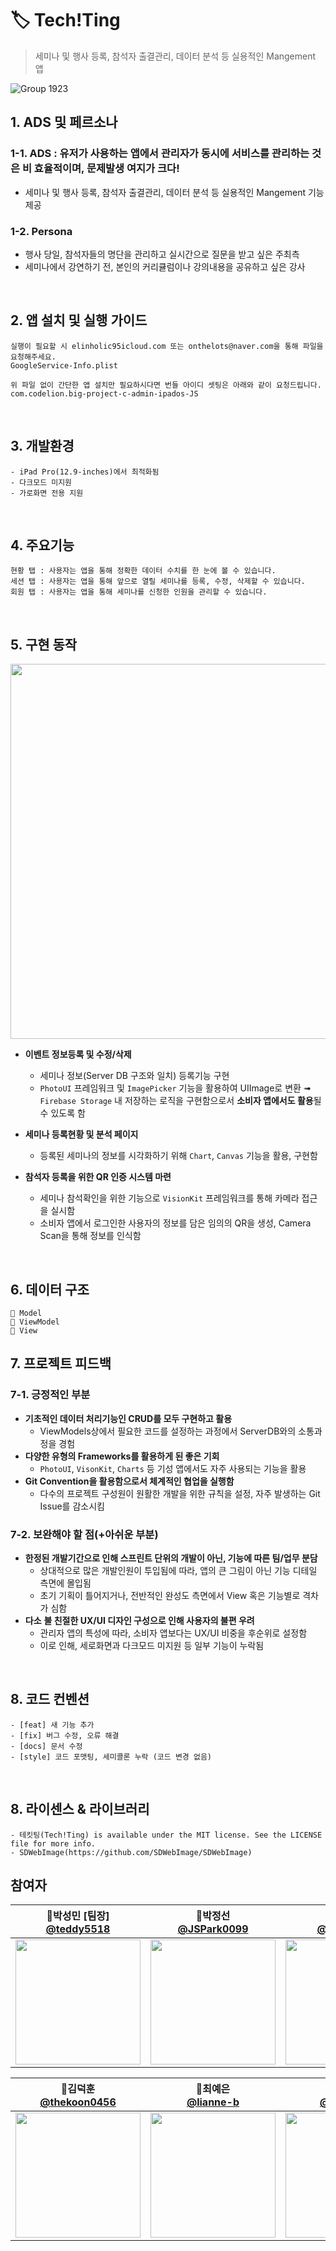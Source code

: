 # 🏷️ Tech!Ting
> 세미나 및 행사 등록, 참석자 출결관리, 데이터 분석 등 실용적인 Mangement 앱

![Group 1923](https://github.com/onthelots/Tech-Ting/assets/107039500/aeddd913-03b7-440a-87aa-9fccfceffaea)

## 1. ADS 및 페르소나
### 1-1. ADS : 유저가 사용하는 앱에서 관리자가 동시에 서비스를 관리하는 것은 비 효율적이며, 문제발생 여지가 크다!
- 세미나 및 행사 등록, 참석자 출결관리, 데이터 분석 등 실용적인 Mangement 기능 제공

### 1-2. Persona
- 행사 당일, 참석자들의 명단을 관리하고 실시간으로 질문을 받고 싶은 주최측
- 세미나에서 강연하기 전, 본인의 커리큘럼이나 강의내용을 공유하고 싶은 강사

<br>

## 2. 앱 설치 및 실행 가이드
```
실행이 필요할 시 elinholic95icloud.com 또는 onthelots@naver.com을 통해 파일을 요청해주세요.
GoogleService-Info.plist
```
```
위 파일 없이 간단한 앱 설치만 필요하시다면 번들 아이디 셋팅은 아래와 같이 요청드립니다.
com.codelion.big-project-c-admin-ipados-JS
```

<br>


## 3. 개발환경
```
- iPad Pro(12.9-inches)에서 최적화됨
- 다크모드 미지원
- 가로화면 전용 지원
```

<br>


## 4. 주요기능
```
현황 탭 : 사용자는 앱을 통해 정확한 데이터 수치를 한 눈에 볼 수 있습니다.
세션 탭 : 사용자는 앱을 통해 앞으로 열릴 세미나를 등록, 수정, 삭제할 수 있습니다.
회원 탭 : 사용자는 앱을 통해 세미나를 신청한 인원을 관리할 수 있습니다.
```

<br>


## 5. 구현 동작
<img src="https://user-images.githubusercontent.com/114602459/210509207-63cbbd8b-18b7-4985-9c1e-a3542aeab6ad.mov" width="600">

- **이벤트 정보등록 및 수정/삭제**
    - 세미나 정보(Server DB 구조와 일치) 등록기능 구현
    - `PhotoUI` 프레임워크 및 `ImagePicker` 기능을 활용하여 UIImage로 변환 
    ➟ `Firebase Storage` 내 저장하는 로직을 구현함으로서 **소비자 앱에서도 활용**될 수 있도록 함

- **세미나 등록현황 및 분석 페이지**
    - 등록된 세미나의 정보를 시각화하기 위해 `Chart`, `Canvas` 기능을 활용, 구현함

- **참석자 등록을 위한 QR 인증 시스템 마련**
    - 세미나 참석확인을 위한 기능으로 `VisionKit` 프레임워크를 통해 카메라 접근을 실시함
    - 소비자 앱에서 로그인한 사용자의 정보를 담은 임의의 QR을 생성, Camera Scan을 통해 정보를 인식함

<br>

## 6. 데이터 구조 
```
📂 Model
📂 ViewModel
📂 View
```

## 7. 프로젝트 피드백
### 7-1. 긍정적인 부분
- **기초적인 데이터 처리기능인 CRUD를 모두 구현하고 활용**
   - ViewModels상에서 필요한 코드를 설정하는 과정에서 ServerDB와의 소통과정을 경험
- **다양한 유형의 Frameworks를 활용하게 된 좋은 기회**
   - `PhotoUI`, `VisonKit`, `Charts` 등 기성 앱에서도 자주 사용되는 기능을 활용
- **Git Convention을 활용함으로서 체계적인 협업을 실행함**
   - 다수의 프로젝트 구성원이 원활한 개발을 위한 규칙을 설정, 자주 발생하는 Git Issue를 감소시킴

### 7-2. 보완해야 할 점(+아쉬운 부분)
- **한정된 개발기간으로 인해 스프린트 단위의 개발이 아닌, 기능에 따른 팀/업무 분담**
   - 상대적으로 많은 개발인원이 투입됨에 따라, 앱의 큰 그림이 아닌 기능 디테일 측면에 몰입됨
   - 초기 기획이 틀어지거나, 전반적인 완성도 측면에서 View 혹은 기능별로 격차가 심함
- **다소** **불 친절한 UX/UI 디자인 구성으로 인해 사용자의 불편 우려**
   - 관리자 앱의 특성에 따라, 소비자 앱보다는 UX/UI 비중을 후순위로 설정함
   - 이로 인해, 세로화면과 다크모드 미지원 등 일부 기능이 누락됨

<br>

## 8. 코드 컨벤션

```
- [feat] 새 기능 추가
- [fix] 버그 수정, 오류 해결
- [docs] 문서 수정
- [style] 코드 포맷팅, 세미콜론 누락 (코드 변경 없음)
```

<br>

## 8. 라이센스 & 라이브러리

```
- 테킷팅(Tech!Ting) is available under the MIT license. See the LICENSE file for more info.
- SDWebImage(https://github.com/SDWebImage/SDWebImage)
```

## 참여자
| 📎박성민 [팀장]<br/>[@teddy5518](https://github.com/teddy5518)<br/> | 📎박정선<br/> [@JSPark0099](https://github.com/JSPark0099)<br/> | 📎황예리<br/>[@hwangyeri](https://github.com/hwangyeri)<br/> | 📎류창휘<br/> [@ryuchanghwi](https://github.com/ryuchanghwi)<br/> | 📎테킷팅<br/> [](https://github.com)<br/> |
| :----------------------------------------------------------: | :---------------------------------------------: | :-------------------------------------------------: |:----------------------------------------------------------: |:----------------------------------------------------------: |
|<img src="https://avatars.githubusercontent.com/u/108975398?v=4" width=200> | <img src="https://avatars.githubusercontent.com/u/91583287?v=4" width=200>  | <img src="https://avatars.githubusercontent.com/u/114602459?v=4" width=200> | <img src="https://avatars.githubusercontent.com/u/78063938?v=4" width=200> | <img src="https://user-images.githubusercontent.com/114331071/209800942-616496f5-b675-4a98-8fd2-4df86958fd5e.png" width=200> |

| 📎김덕훈<br/> [@thekoon0456](https://github.com/thekoon0456)<br/> |  📎최예은<br/> [@lianne-b](https://github.com/lianne-b)<br/> | 📎임재혁<br/> [@onthelots](https://github.com/onthelots)<br/> | 📎조현호<br/> [@HHCHO0220](https://github.com/HHCHO0220)<br/> | 📎황유진 [PM]<br/> [@yooj1202](https://github.com/yooj1202)<br/> |
| :---------------------------------------------: | :-------------------------------------------------: | :----------------------------------------------------------: | :---------------------------------------------: | :---------------------------------------------: |
| <img src="https://avatars.githubusercontent.com/u/106993057?v=4" width=200>  | <img src="https://avatars.githubusercontent.com/u/89244357?v=4" width=200> | <img src="https://avatars.githubusercontent.com/u/107039500?v=4" width=200> | <img src="https://avatars.githubusercontent.com/u/109830398?v=4" width=200> | <img src="https://avatars.githubusercontent.com/u/114331071?v=4" width=200> |

